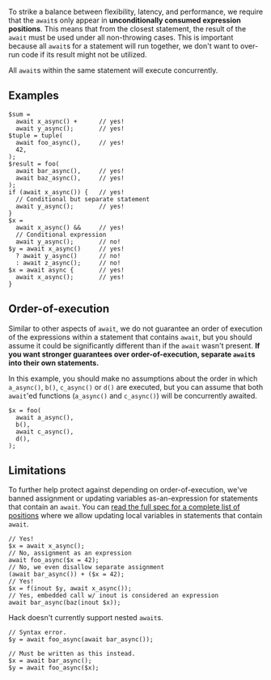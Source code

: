 To strike a balance between flexibility, latency, and performance, we require that the `await`s only appear in **unconditionally consumed expression positions**. This means that from the closest statement, the result of the `await` must be used under all non-throwing cases. This is important because all `await`s for a statement will run together, we don't want to over-run code if its result might not be utilized.

All `await`s within the same statement will execute concurrently.

## Examples

```
$sum =
  await x_async() +      // yes!
  await y_async();       // yes!
$tuple = tuple(
  await foo_async(),     // yes!
  42,
);
$result = foo(
  await bar_async(),     // yes!
  await baz_async(),     // yes!
);
if (await x_async()) {   // yes!
  // Conditional but separate statement
  await y_async();       // yes!
}
$x =
  await x_async() &&     // yes!
  // Conditional expression
  await y_async();       // no!
$y = await x_async()     // yes!
  ? await y_async()      // no!
  : await z_async();     // no!
$x = await async {       // yes!
  await x_async();       // yes!
}
```

## Order-of-execution

Similar to other aspects of `await`, we do not guarantee an order of execution of the expressions within a statement that contains `await`, but you should assume it could be significantly different than if the `await` wasn't present. **If you want stronger guarantees over order-of-execution, separate `await`s into their own statements.**

In this example, you should make no assumptions about the order in which `a_async()`, `b()`, `c_async()` or `d()` are executed, but you can assume that both `await`'ed functions (`a_async()` and `c_async()`) will be concurrently awaited.

```
$x = foo(
  await a_async(),
  b(),
  await c_async(),
  d(),
);
```

## Limitations

To further help protect against depending on order-of-execution, we've
banned assignment or updating variables as-an-expression for
statements that contain an `await`. You can [read the full spec for a
complete list of
positions](../expressions-and-operators/banning-lval-as-an-expression.md)
where we allow updating local variables in statements that contain `await`.

```
// Yes!
$x = await x_async();
// No, assignment as an expression
await foo_async($x = 42);
// No, we even disallow separate assignment
(await bar_async()) + ($x = 42);
// Yes!
$x = f(inout $y, await x_async());
// Yes, embedded call w/ inout is considered an expression
await bar_async(baz(inout $x));
```

Hack doesn't currently support nested `await`s.

```
// Syntax error.
$y = await foo_async(await bar_async());

// Must be written as this instead.
$x = await bar_async();
$y = await foo_async($x);
```
